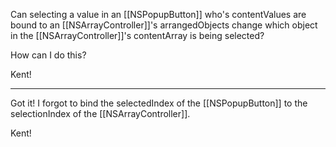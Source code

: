 Can selecting a value in an [[NSPopupButton]] who's contentValues are bound to an [[NSArrayController]]'s arrangedObjects change which object in the [[NSArrayController]]'s contentArray is being selected?

How can I do this?

Kent!

----

Got it!  I forgot to bind the selectedIndex of the [[NSPopupButton]] to the selectionIndex of the [[NSArrayController]].

Kent!